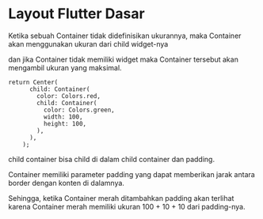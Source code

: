 # Layout Flutter Dasar

Ketika sebuah Container tidak didefinisikan ukurannya, 
maka Container akan menggunakan ukuran dari child widget-nya

dan jika Container tidak memiliki widget
maka Container tersebut akan mengambil ukuran yang maksimal.

```
return Center(
      child: Container(
        color: Colors.red,
        child: Container(
          color: Colors.green,
          width: 100,
          height: 100,
        ),
      ),
    );
```
child container bisa child di dalam child container
dan padding.

Container memiliki parameter padding yang dapat memberikan jarak antara border dengan konten di dalamnya. 

Sehingga, ketika Container merah ditambahkan padding akan terlihat karena Container merah memiliki ukuran 100 + 10 + 10 dari padding-nya.